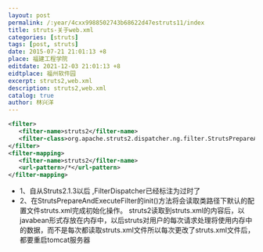 ```yaml
---
layout: post
permalink: /:year/4cxx9988502743b68622d47estruts11/index
title: struts-关于web.xml
categories: [struts]
tags: [post, struts]
date: 2015-07-21 21:01:13 +8
place: 福建工程学院
editdate: 2021-12-03 21:01:13 +8
eidtplace: 福州软件园
excerpt: struts2,web.xml
description: struts2,web.xml
catalog: true
author: 林兴洋
---
```



```xml
<filter>
   <filter-name>struts2</filter-name>
   <filter-class>org.apache.struts2.dispatcher.ng.filter.StrutsPrepareAndExecuteFilter</filter-class>
</filter>
<filter-mapping>
   <filter-name>struts2</filter-name>
   <url-pattern>/*</url-pattern>
</filter-mapping>
```

* 1、自从Struts2.1.3以后 ,FilterDispatcher已经标注为过时了
* 2、在StrutsPrepareAndExecuteFilter的init()方法将会读取类路径下默认的配置文件struts.xml完成初始化操作。
struts2读取到struts.xml的内容后，以javabean形式存放在内存中，以后struts对用户的每次请求处理将使用内存中的数据，而不是每次都读取struts.xml文件所以每次更改了struts.xml文件后，都要重启tomcat服务器

